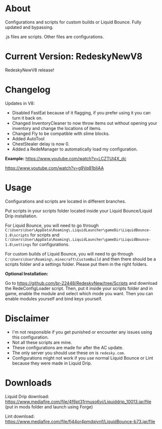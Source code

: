 # About
Configurations and scripts for custom builds or Liquid Bounce. Fully updated and bypassing. 

.js files are scripts. Other files are configurations. 
# Current Version: RedeskyNewV8
RedeskyNewV8 release!
# Changelog
Updates in V8: 
- Disabled FastEat because of it flagging, if you prefer using it you can turn it back on.
- Changed InventoryCleaner to now throw items out without opening your inventory and change the locations of items.
- Changed Fly to be compatible with slime blocks. 
- Added AutoTool
- ChestStealer delay is now 0. 
- Added a RedeManager to automatically load my configuration.

**Example:** 
https://www.youtube.com/watch?v=LCZTUI4X_dc

https://www.youtube.com/watch?v=g9Vq81bIiAA
# Usage
Configurations and scripts are located in different branches. 

Put scripts in your scripts folder located inside your Liquid Bounce/Liquid Drip installation.  

For Liquid Bounce, you will need to go through ``C:\Users\User\AppData\Roaming\.LiquidLauncher\gameDir\LiquidBounce-1.8\scripts`` for scripts and ``C:\Users\User\AppData\Roaming\.LiquidLauncher\gameDir\LiquidBounce-1.8\settings`` for configurations. 

For custom builds of Liquid Bounce, you will need to go through ``C:\Users\User\Roaming\.minecraft\CustomBuild`` and then there should be a scripts folder and a settings folder. Please put them in the right folders.  

**Optional Installation:**

Go to https://github.com/br-22448/RedeskyNew/tree/Scripts and download the RedeConfigLoader script. Then, put it inside your scripts folder and in game, enable the module and select which mode you want. Then you can enable modules yourself and bind keys yourself. 
# Disclaimer
- I'm not responsible if you get punished or encounter any issues using this configuration.  
- Not all these scripts are mine. 
- These configurations are made for after the AC update. 
- The only server you should use these on is ``redesky.com``.
- Configurations might not work if you use normal Liquid Bounce or Lint because they were made in Liquid Drip. 
# Downloads
Liquid Drip download: https://www.mediafire.com/file/4f6pt31rmuso6yj/Liquiddrip_10013.jar/file (put in mods folder and launch using Forge)

Lint download: https://www.mediafire.com/file/fj44or4pmdqjvnf/LiquidBounce-b73.jar/file


